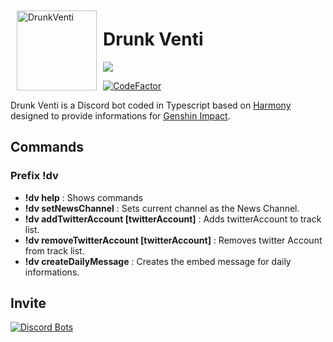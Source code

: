 
<img  width="128"  height="128"  align="left"  style="float: left; margin: 10px;"  alt="DrunkVenti"  src="https://cdn.discordapp.com/avatars/860120094633623552/4d162055572f915fe66fe3649facded6.png">

  

# Drunk Venti


[![](https://img.shields.io/badge/harmony-v2.0.0-blue.svg?logo=deno)](https://github.com/harmonyland/harmony)

[![CodeFactor](https://www.codefactor.io/repository/github/estyms/drunk-venti/badge)](https://www.codefactor.io/repository/github/estyms/drunk-venti) 

Drunk Venti is a Discord bot coded in Typescript based on [Harmony](https://harmony.mod.land/) designed to provide informations for [Genshin Impact](https://genshin.mihoyo.com/fr/home).
  

## Commands 

### Prefix !dv

*  **!dv help** : Shows commands
* **!dv setNewsChannel** : Sets current channel as the News Channel. 
* **!dv addTwitterAccount [twitterAccount]** : Adds twitterAccount to track list. 
* **!dv removeTwitterAccount [twitterAccount]** : Removes twitter Account from track list. 
* **!dv createDailyMessage** : Creates the embed message for daily informations.

## Invite

[![Discord Bots](https://top.gg/api/widget/860120094633623552.svg)](https://top.gg/bot/860120094633623552)

  
